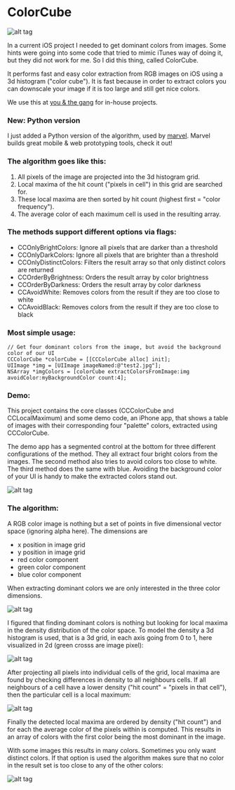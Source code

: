 ColorCube
=========

![alt tag](http://www.pixelogik.de/static/images/articles/local-maxima-in-color-histogram//ColorCubeCover2.jpg)

In a current iOS project I needed to get dominant colors from images. Some hints were going into some code that tried to mimic iTunes way of doing it, but they did not work for me. So I did this thing, called ColorCube.

It performs fast and easy color extraction from RGB images on iOS using a 3d histogram ("color cube"). It is fast because in order to extract colors you can downscale your image if it is too large and still get nice colors.

We use this at [you & the gang](http://youandthegang.com/) for in-house projects.

###  New: Python version

I just added a Python version of the algorithm, used by [marvel](https://marvelapp.com/). Marvel builds great mobile & web prototyping tools, check it out! 

###  The algorithm goes like this:

1. All pixels of the image are projected into the 3d histogram grid.
2. Local maxima of the hit count ("pixels in cell") in this grid are searched for.
3. These local maxima are then sorted by hit count (highest first = "color frequency").
4. The average color of each maximum cell is used in the resulting array.

### The methods support different options via flags:

- CCOnlyBrightColors: Ignore all pixels that are darker than a threshold
- CCOnlyDarkColors: Ignore all pixels that are brighter than a threshold
- CCOnlyDistinctColors: Filters the result array so that only distinct colors are returned
- CCOrderByBrightness: Orders the result array by color brightness
- CCOrderByDarkness: Orders the result array by color darkness
- CCAvoidWhite: Removes colors from the result if they are too close to white
- CCAvoidBlack: Removes colors from the result if they are too close to black

###  Most simple usage:

    // Get four dominant colors from the image, but avoid the background color of our UI
    CCColorCube *colorCube = [[CCColorCube alloc] init];
    UIImage *img = [UIImage imageNamed:@"test2.jpg"];
    NSArray *imgColors = [colorCube extractColorsFromImage:img avoidColor:myBackgroundColor count:4];

###  Demo:

This project contains the core classes (CCColorCube and CCLocalMaximum) and some demo code, an iPhone app, that shows a table of images with their corresponding four "palette" colors, extracted using CCColorCube.

The demo app has a segmented control at the bottom for three different configurations of the method. They all extract four bright colors from the images. The second method also tries to avoid colors too close to white. The third method does the same with blue. Avoiding the background color of your UI is handy to make the extracted colors stand out.

![alt tag](http://www.pixelogik.de/static/images/articles/local-maxima-in-color-histogram//ColorCubeDemo.jpg)

###  The algorithm:

A RGB color image is nothing but a set of points in five dimensional vector space (ignoring alpha here). The dimensions are

- x position in image grid
- y position in image grid
- red color component
- green color component
- blue color component

When extracting dominant colors we are only interested in the three color dimensions.

![alt tag](http://www.pixelogik.de/static/images/articles/local-maxima-in-color-histogram/colorcube_scan_1.jpg)

I figured that finding dominant colors is nothing but looking for local maxima in the density distribution of the color space. To model the density a 3d histogram is used, that is a 3d grid, in each axis going from 0 to 1, here visualized in 2d (green crosss are image pixel):

![alt tag](http://www.pixelogik.de/static/images/articles/local-maxima-in-color-histogram/colorcube_scan_2.jpg)

After projecting all pixels into individual cells of the grid, local maxima are found by checking differences in density to all neighbours cells. If all neighbours of a cell have a lower density ("hit count" = "pixels in that cell"), then the particular cell is a local maximum:

![alt tag](http://www.pixelogik.de/static/images/articles/local-maxima-in-color-histogram/colorcube_scan_3.jpg)

Finally the detected local maxima are ordered by density ("hit count") and for each the average color of the pixels within is computed. This results in an array of colors with the first color being the most dominant in the image.

With some images this results in many colors. Sometimes you only want distinct colors. If that option is used the algorithm makes sure that no color in the result set is too close to any of the other colors:

![alt tag](http://www.pixelogik.de/static/images/articles/local-maxima-in-color-histogram/colorcube_scan_4.jpg)
